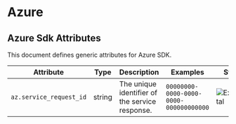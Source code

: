 <!--- Hugo front matter used to generate the website version of this page:
--->

<!-- NOTE: THIS FILE IS AUTOGENERATED. DO NOT EDIT BY HAND. -->
<!-- see templates/registry/markdown/attribute_namespace.md.j2 -->

# Azure

## Azure Sdk Attributes

This document defines generic attributes for Azure SDK.

| Attribute               | Type   | Description                                           | Examples                               | Stability                                                        |
| ----------------------- | ------ | ----------------------------------------------------- | -------------------------------------- | ---------------------------------------------------------------- |
| `az.service_request_id` | string | The unique identifier of the service response. | `00000000-0000-0000-0000-000000000000` | ![Experimental](https://img.shields.io/badge/-experimental-blue) |
